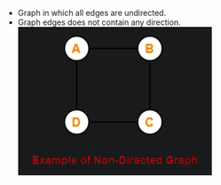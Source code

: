 - Graph in which all edges are undirected.
- Graph edges does not contain any direction.
![](../Images/Pasted%20image%2020230514110256.png)
